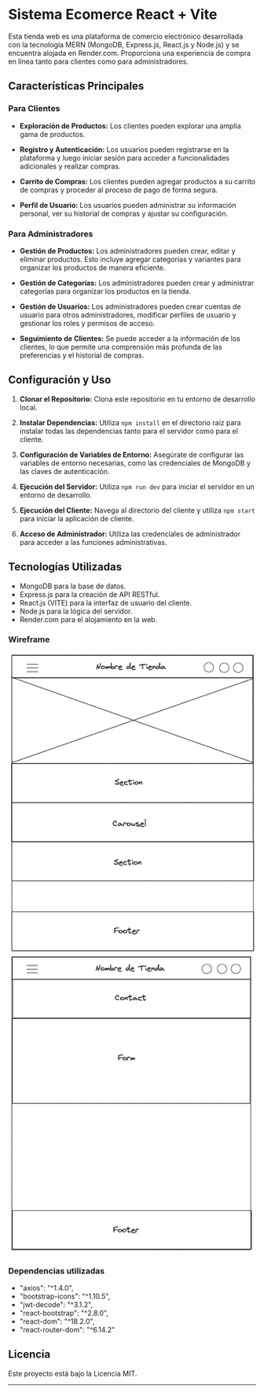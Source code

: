 # Sistema Ecomerce React + Vite

Esta tienda web es una plataforma de comercio electrónico desarrollada con la tecnología MERN (MongoDB, Express.js, React.js y Node.js) y se encuentra alojada en Render.com. Proporciona una experiencia de compra en línea tanto para clientes como para administradores.

## Características Principales

### Para Clientes

- **Exploración de Productos:** Los clientes pueden explorar una amplia gama de productos.

- **Registro y Autenticación:** Los usuarios pueden registrarse en la plataforma y luego iniciar sesión para acceder a funcionalidades adicionales y realizar compras.

- **Carrito de Compras:** Los clientes pueden agregar productos a su carrito de compras y proceder al proceso de pago de forma segura.

- **Perfil de Usuario:** Los usuarios pueden administrar su información personal, ver su historial de compras y ajustar su configuración.

### Para Administradores

- **Gestión de Productos:** Los administradores pueden crear, editar y eliminar productos. Esto incluye agregar categorías y variantes para organizar los productos de manera eficiente.

- **Gestión de Categorías:** Los administradores pueden crear y administrar categorías para organizar los productos en la tienda.

- **Gestión de Usuarios:** Los administradores pueden crear cuentas de usuario para otros administradores, modificar perfiles de usuario y gestionar los roles y permisos de acceso.

- **Seguimiento de Clientes:** Se puede acceder a la información de los clientes, lo que permite una comprensión más profunda de las preferencias y el historial de compras.

## Configuración y Uso

1. **Clonar el Repositorio:** Clona este repositorio en tu entorno de desarrollo local.

2. **Instalar Dependencias:** Utiliza `npm install` en el directorio raíz para instalar todas las dependencias tanto para el servidor como para el cliente.

3. **Configuración de Variables de Entorno:** Asegúrate de configurar las variables de entorno necesarias, como las credenciales de MongoDB y las claves de autenticación.

4. **Ejecución del Servidor:** Utiliza `npm run dev` para iniciar el servidor en un entorno de desarrollo.

5. **Ejecución del Cliente:** Navega al directorio del cliente y utiliza `npm start` para iniciar la aplicación de cliente.

6. **Acceso de Administrador:** Utiliza las credenciales de administrador para acceder a las funciones administrativas.

## Tecnologías Utilizadas

- MongoDB para la base de datos.
- Express.js para la creación de API RESTful.
- React.js (VITE) para la interfaz de usuario del cliente.
- Node.js para la lógica del servidor.
- Render.com para el alojamiento en la web.

### Wireframe

![Wireframes inicial](./src/assets/img/wireframe/img1.png)
![Wireframes inicial](./src/assets/img/wireframe/img2.png)

### Dependencias utilizadas

- "axios": "^1.4.0",
- "bootstrap-icons": "^1.10.5",
- "jwt-decode": "^3.1.2",
- "react-bootstrap": "^2.8.0",
- "react-dom": "^18.2.0",
- "react-router-dom": "^6.14.2"

## Licencia

Este proyecto está bajo la Licencia MIT.

---
